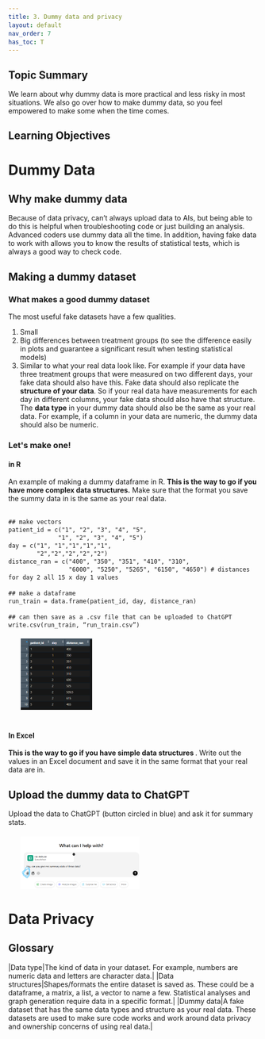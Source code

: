 ```yaml
---
title: 3. Dummy data and privacy
layout: default
nav_order: 7
has_toc: T
---
```


## Topic Summary
We learn about why dummy data is more practical and less risky in most situations. We also go over how to make dummy data, so you feel empowered to make some when the time comes. 

## Learning Objectives

# Dummy Data

## Why make dummy data
Because of data privacy, can’t always upload data to AIs, but being able to do this is helpful when troubleshooting code or just building an analysis. Advanced coders use dummy data all the time. In addition, having fake data to work with allows you to know the results of statistical tests, which is always a good way to check code. 

## Making a dummy dataset
### What makes a good dummy dataset
The most useful fake datasets have a few qualities.
1.	Small
2.	Big differences between treatment groups (to see the difference easily in plots and guarantee a significant result when testing statistical models)
3.	Similar to what your real data look like. For example if your data have three treatment groups that were measured on two different days, your fake data should also have this. Fake data should also replicate the <strong>structure of your data</strong>. So if your real data have measurements for each day in different columns, your fake data should also have that structure. The <strong>data type</strong> in your dummy data should also be the same as your real data. For example, if a column in your data are numeric, the dummy data should also be numeric. 

### Let's make one!
#### in R

An example of making a dummy dataframe in R. <strong>This is the way to go if you have more complex data structures.</strong> Make sure that the format you save the summy data in is the same as your real data. 
```

## make vectors
patient_id = c("1", "2", "3", "4", "5",
              "1", "2", "3", "4", "5")
day = c("1", "1","1","1","1",
        "2","2","2","2","2")
distance_ran = c("400", "350", "351", "410", "310", 
                 "6000", "5250", "5265", "6150", "4650") # distances for day 2 all 15 x day 1 values

## make a dataframe
run_train = data.frame(patient_id, day, distance_ran)

## can then save as a .csv file that can be uploaded to ChatGPT
write.csv(run_train, “run_train.csv”)

```

<div style="margin-left: 5%; margin-top: 20px; margin-bottom: 40px">
<img src="images/run_data.png" alt="new dataframe screenshot" width="30%"/>
</div>

#### In Excel
<strong>This is the way to go if you have simple data structures </strong>. 
Write out the values in an Excel document and save it in the same format that your real data are in.

## Upload the dummy data to ChatGPT
Upload the data to ChatGPT (button circled in blue) and ask it for summary stats. 
<div style="margin-left: 5%; margin-top: 20px; margin-bottom: 40px">
<img src="images/chat_upload.png" alt="showing where the upload button is" width="50%"/>
</div>

# Data Privacy

## Glossary
|Data type|The kind of data in your dataset. For example, numbers are numeric data and letters are character data.| 
|Data structures|Shapes/formats the entire dataset is saved as. These could be a dataframe, a matrix, a list, a vector to name a few. Statistical analyses and graph generation require data in a specific format.| 
|Dummy data|A fake dataset that has the same data types and structure as your real data. These datasets are used to make sure code works and work around data privacy and ownership concerns of using real data.|
